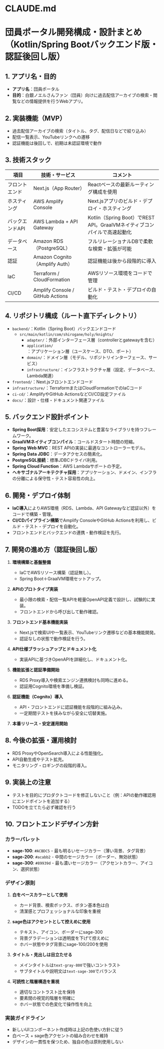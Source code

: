 # CLAUDE.md

# 団員ポータル開発構成・設計まとめ（Kotlin/Spring Bootバックエンド版・認証後回し版）

## 1. アプリ名・目的
- **アプリ名**：団員ポータル  
- **目的**：白銀ノエルさんファン（団員）向けに過去配信アーカイブの検索・閲覧などの情報提供を行うWebアプリ。

## 2. 実装機能（MVP）
- 過去配信アーカイブの検索（タイトル、タグ、配信日などで絞り込み）  
- 配信一覧表示、YouTubeリンクへの遷移  
- 認証機能は後回しで、初期は未認証環境で動作

## 3. 技術スタック

| 項目           | 技術・サービス                      | コメント                                             |
|----------------|-----------------------------------|------------------------------------------------------|
| フロントエンド  | Next.js（App Router）               | Reactベースの最新ルーティング構成を使用              |
| ホスティング    | AWS Amplify Console               | Next.jsアプリのビルド・デプロイ・ホスティング          |
| バックエンドAPI | AWS Lambda + API Gateway           | Kotlin（Spring Boot）でREST API。GraalVMネイティブコンパイルで高速起動化 |
| データベース    | Amazon RDS（PostgreSQL）           | フルリレーショナルDBで柔軟な検索・拡張が可能          |
| 認証            | Amazon Cognito（Amplify Auth）     | 認証機能は後から段階的に導入                            |
| IaC            | Terraform / CloudFormation         | AWSリソース環境をコードで管理                          |
| CI/CD          | Amplify Console / GitHub Actions  | ビルド・テスト・デプロイの自動化                       |

## 4. リポジトリ構成（ルート直下ディレクトリ）
- `backend/`：Kotlin（Spring Boot）バックエンドコード  
  - `src/main/kotlin/com/shirogane/holy/knights/`
    - `adapter/`：外部インターフェース層（controllerとgatewayを含む）
    - `application/`：アプリケーション層（ユースケース、DTO、ポート）
    - `domain/`：ドメイン層（モデル、リポジトリインターフェース、サービス）
    - `infrastructure/`：インフラストラクチャ層（設定、データベース、Lambda関連）
- `frontend/`：Next.jsフロントエンドコード  
- `infrastructure/`：TerraformまたはCloudFormationでのIaCコード  
- `ci-cd/`：AmplifyやGitHub ActionsなどCI/CD設定ファイル  
- `docs/`：設計・仕様・ドキュメント関連ファイル

## 5. バックエンド設計ポイント
- **Spring Boot採用**：安定したエコシステムと豊富なライブラリを持つフレームワーク。
- **GraalVMネイティブコンパイル**：コールドスタート時間の短縮。  
- **Spring Web MVC**：REST APIの実装に最適なコントローラーモデル。
- **Spring Data JDBC**：データアクセスの簡素化。
- **PostgreSQL接続**：標準JDBCドライバ利用。  
- **Spring Cloud Function**：AWS Lambdaサポートの予定。
- **ヘキサゴナルアーキテクチャ採用**：アプリケーション、ドメイン、インフラの分離による保守性・テスト容易性の向上。

## 6. 開発・デプロイ体制
- **IaC導入**によりAWS環境（RDS、Lambda、API Gatewayなど認証以外）をコードで構築・管理。  
- **CI/CDパイプライン構築**でAmplify ConsoleやGitHub Actionsを利用し、ビルド・テスト・デプロイを自動化。  
- フロントエンドとバックエンドの連携・動作検証を先行。  

## 7. 開発の進め方（認証後回し版）

1. **環境構築と基盤整備**  
   - IaCでAWSリソース構築（認証無し）。  
   - Spring Boot＋GraalVM環境セットアップ。  

2. **APIのプロトタイプ実装**  
   - 最小限の検索・配信一覧APIを軽量OpenAPI定義で設計し、試験的に実装。  
   - フロントエンドから呼び出して動作確認。  

3. **フロントエンド基本機能実装**  
   - Next.jsで検索UIや一覧表示、YouTubeリンク遷移などの基本機能開発。  
   - 認証なしの状態で動作検証を行う。  

4. **API仕様ブラッシュアップとドキュメント化**  
   - 実装APIに基づきOpenAPIを詳細化し、ドキュメント化。  

6. **機能拡張と認証準備開始**  
   - RDS Proxy導入や検索エンジン連携検討も同時に進める。  
   - 認証用Cognito環境を準備し検証。  

7. **認証機能（Cognito）導入**  
   - API・フロントエンドに認証機能を段階的に組み込み。  
   - 一定期間テストを挟みながら安全に切替実施。  

8. **本番リリース・安定運用開始**  

## 8. 今後の拡張・運用検討
- RDS ProxyやOpenSearch導入による性能強化。  
- API自動生成やテスト拡充。  
- モニタリング・ロギングの段階的導入。  

## 9. 実装上の注意
- テストを目的にプロダクトコードを修正しないこと（例：APIの動作確認用にエンドポイントを追加する）
- TODOを立てたら必ず確認を行う

## 10. フロントエンドデザイン方針
### カラーパレット
- **sage-100**: `#ACBDC5` - 最も明るいセージカラー（薄い背景、タグ背景）
- **sage-200**: `#acabb2` - 中間のセージカラー（ボーダー、無効状態）
- **sage-300**: `#89939d` - 最も濃いセージカラー（アクセントカラー、アイコン、選択状態）

### デザイン原則
1. **白をベースカラーとして使用**
   - カード背景、検索ボックス、ボタン基本色は白
   - 清潔感とプロフェッショナルな印象を重視

2. **sage色はアクセントとして控えめに使用**
   - テキスト、アイコン、ボーダーにsage-300
   - 背景グラデーションは透明度を下げて控えめに
   - ホバー状態やタグ背景にsage-100/200を使用

3. **タイトル・見出しは目立たせる**
   - メインタイトルは`text-gray-800`で強いコントラスト
   - サブタイトルや説明文は`text-sage-300`でバランス

4. **可読性と階層構造を重視**
   - 適切なコントラスト比を保持
   - 要素間の視覚的階層を明確に
   - ホバー状態での色変化で操作性を向上

### 実装ガイドライン
- 新しいUIコンポーネント作成時は上記の色使い方針に従う
- 白ベース + sage色アクセントの組み合わせを維持
- デザインの一貫性を保つため、独自の色は原則使用しない